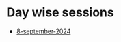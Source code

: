 # Day wise sessions

- [8-september-2024](https://github.com/Lingaya-s-Vidyapeeth-MAC/python-basics/blob/main/8-sept-2024/day.md)

